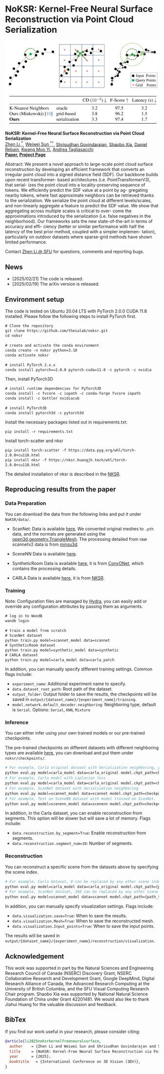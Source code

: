 # NoKSR: Kernel-Free Neural Surface Reconstruction via Point Cloud Serialization

![noksr](assets/Teaser.png)

**NoKSR: Kernel-Free Neural Surface Reconstruction via Point Cloud Serialization**<br>
[Zhen Li <sup>*</sup>](https://colinzhenli.github.io/), [Weiwei Sun <sup>*†</sup>](https://wsunid.github.io/), [Shrisudhan Govindarajan](https://shrisudhan.github.io/), [Shaobo Xia](https://scholar.google.com/citations?user=eOPO9E0AAAAJ&hl=en), [Daniel Rebain](http://drebain.com/), [Kwang Moo Yi](https://www.cs.ubc.ca/~kmyi/), [Andrea Tagliasacchi](https://theialab.ca/)  
**[Paper](https://arxiv.org/abs/2502.12534), [Project Page](https://theialab.github.io/noksr/)**

Abstract: We present a novel approach to large-scale point cloud
surface reconstruction by developing an efficient framework
that converts an irregular point cloud into a signed distance
field (SDF). Our backbone builds upon recent transformer-
based architectures (i.e. PointTransformerV3), that serial-
izes the point cloud into a locality-preserving sequence of
tokens. We efficiently predict the SDF value at a point by ag-
gregating nearby tokens, where fast approximate neighbors
can be retrieved thanks to the serialization. We serialize
the point cloud at different levels/scales, and non-linearly
aggregate a feature to predict the SDF value. We show
that aggregating across multiple scales is critical to over-
come the approximations introduced by the serialization
(i.e. false negatives in the neighborhood). Our frameworks
sets the new state-of-the-art in terms of accuracy and effi-
ciency (better or similar performance with half the latency
of the best prior method, coupled with a simpler implemen-
tation), particularly on outdoor datasets where sparse-grid
methods have shown limited performance. 

Contact [Zhen Li @ SFU](zla247@sfu.ca) for questions, comments and reporting bugs.
## News    

- [2025/02/21] The code is released.
- [2025/02/19] The arXiv version is released.

## Environment setup

The code is tested on Ubuntu 20.04 LTS with PyTorch 2.0.0 CUDA 11.8 installed. Please follow the following steps to install PyTorch first.

```
# Clone the repository
git clone https://github.com/theialab/noksr.git
cd noksr

# create and activate the conda environment
conda create -n noksr python=3.10
conda activate noksr

# install PyTorch 2.x.x
conda install pytorch==2.0.0 pytorch-cuda=11.8 -c pytorch -c nvidia

```
Then, install PyTorch3D
```
# install runtime dependencies for PyTorch3D
conda install -c fvcore -c iopath -c conda-forge fvcore iopath
conda install -c bottler nvidiacub

# install PyTorch3D
conda install pytorch3d -c pytorch3d
```

Install the necessary packages listed out in requirements.txt:
```
pip install -r requirements.txt
```

Install torch-scatter and nksr
```
pip install torch-scatter -f https://data.pyg.org/whl/torch-2.0.0+cu118.html 
pip install nksr -f https://nksr.huangjh.tech/whl/torch-2.0.0+cu118.html 
```

The detailed installation of nksr is described in the [NKSR](https://github.com/nv-tlabs/nksr).

## Reproducing results from the paper

### Data Preparation

You can download the data from the following links and put it under `NoKSR/data/`.
- ScanNet:
Data is available [here](https://drive.google.com/drive/folders/1JK_6T61eQ07_y1bi1DD9Xj-XRU0EDKGS?usp=sharing).
We converted original meshes to `.pth` data, and the normals are generated using the [open3d.geometry.TriangleMesh](https://www.open3d.org/html/python_api/open3d.geometry.TriangleMesh.html). The processing detailed from raw scannetv2 data is from [minsu3d](https://github.com/3dlg-hcvc/minsu3d).

- SceneNN
Data is available [here](https://drive.google.com/file/d/1d_ILfaxpJBpiiwCZtvC4jEKnixEr9N2l/view?usp=sharing).

- SyntheticRoom
Data is available [here](https://drive.google.com/drive/folders/1PosV8qyXCkjIHzVjPeOIdhCLigpXXDku?usp=sharing), it is from [ConvONet](https://github.com/autonomousvision/convolutional_occupancy_networks), which contains the processing details.

- CARLA
Data is available [here](https://drive.google.com/file/d/1BFwExw7SRJaqHJ98pqqnR-k6g8XYMAqq/view?usp=sharing), it is from [NKSR](https://github.com/nv-tlabs/nksr).


### Training
Note: Configuration files are managed by [Hydra](https://hydra.cc/), you can easily add or override any configuration attributes by passing them as arguments.
```shell
# log in to WandB
wandb login

# train a model from scratch
# ScanNet dataset
python train.py model=scannet_model data=scannet
# SyntheticRoom dataset
python train.py model=synthetic_model data=synthetic
# CARLA dataset
python train.py model=carla_model data=carla_patch
```

In addition, you can manually specify different training settings. Common flags include:
- `experiment_name`: Additional experiment name to specify.
- `data.dataset_root_path`: Root path of the dataset.
- `output_folder`: Output folder to save the results, the checkpoints will be saved in `output/{dataset_name}/{experiment_name}/training`.
- `model.network.default_decoder.neighboring`: Neighboring type, default is `Serial`. Options: `Serial`, `KNN`, `Mixture`

### Inference

You can either infer using your own trained models or our pre-trained checkpoints.

The pre-trained checkpoints on different datasets with different neighboring types are available [here](https://drive.google.com/file/d/1hMm5cnCOfNmr_PgkpOmwRnzCCG4wPqnu/view?usp=drive_link), you can download and put them under `noksr/checkpoints/`.

```bash
# For example, Carla original dataset with Serialization neighboring, you need more than 24GB GPU memory to inferece the CARLA dataset, we recommend using a server.
python eval.py model=carla_model data=carla_original model.ckpt_path=checkpoints/Carla_Serial_best.ckpt
# For example, Carla model with Laplacian loss
python eval.py model=carla_model data=carla_original model.ckpt_path=checkpoints/Carla_Laplacian_best.ckpt
# For example, ScanNet dataset with Serialization neighboring
python eval.py model=scannet_model data=scannet model.ckpt_path=checkpoints/ScanNet_Serial_best.ckpt model.inference.split=val
# For example, Test on SceneNN dataset with model trained on ScanNet.
python eval.py model=scenenn_model data=scenenn model.ckpt_path=checkpoints/ScanNet_KNN_best.ckpt
```
In addition, in the Carla dataset, you can enable reconstruction from segments. This option will be slower but will save a lot of memory. Flags include:
- `data.reconstruction.by_segment=True`: Enable reconstruction from segments.
- `data.reconstruction.segment_num=10`: Number of segments.

### Reconstruction
You can reconstruct a specific scene from the datasets above by specifying the scene index.
```bash
# For example, Carla dataset, 0 can be replaced by any other scene index of validation set
python eval.py model=carla_model data=carla_original model.ckpt_path={path_to_checkpoint} data.over_fitting=True data.take=1 data.intake_start=0
# For example, ScanNet dataset, 308 can be replaced by any other scene index of validation set
python eval.py model=scannet_model data=scannet model.ckpt_path={path_to_checkpoint} data.over_fitting=True data.take=1 data.intake_start=308 model.inference.split=val

```
In addition, you can manually specify visualization settings. Flags include:
- `data.visualization.save=True`: When to save the results.
- `data.visualization.Mesh=True`: When to save the reconstructed mesh.
- `data.visualization.Input_points=True`: When to save the input points.
 
The results will be saved in `output/{dataset_name}/{experiment_name}/reconstruction/visualization`.

## Acknowledgement
This work was supported in part by the Natural Sciences and Engineering Research Council of Canada (NSERC) Discovery Grant, NSERC Collaborative Research and Development Grant, Google DeepMind, Digital Research Alliance of Canada, the Advanced Research Computing at the University of British Columbia, and the SFU Visual Computing Research Chair program. Shaobo Xia was supported
by National Natural Science Foundation of China under Grant 42201481. We would also like to thank Jiahui Huang for the valuable discussion and feedback.

## BibTex
If you find our work useful in your research, please consider citing:
```bibtex
@article{li2025noksrkernelfreeneuralsurface,
  author    = {Zhen Li and Weiwei Sun and Shrisudhan Govindarajan and Shaobo Xia and Daniel Rebain and Kwang Moo Yi and Andrea Tagliasacchi},
  title     = {NoKSR: Kernel-Free Neural Surface Reconstruction via Point Cloud Serialization},
  year      = {2025},
  booktitle   = {International Conference on 3D Vision (3DV)},
}
```
